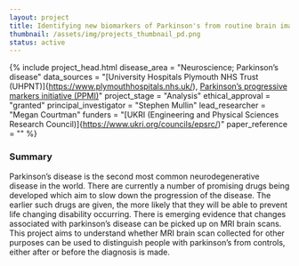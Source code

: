 ```yaml
---
layout: project
title: Identifying new biomarkers of Parkinson's from routine brain imaging 
thumbnail: /assets/img/projects_thumbnail_pd.png
status: active
---
```

{% include project_head.html 
disease_area = "Neuroscience; Parkinson’s disease"
data_sources = "[University Hospitals Plymouth NHS Trust (UHPNT)]{https://www.plymouthhospitals.nhs.uk/),  [Parkinson’s progressive markers initiative (PPMI)](https://www.ppmi-info.org/)"
project_stage = "Analysis"
ethical_approval = "granted"
principal_investigator = "Stephen Mullin"
lead_researcher = "Megan Courtman"
funders = "[UKRI (Engineering and Physical Sciences Research Council)]{https://www.ukri.org/councils/epsrc/)" 
paper_reference = ""
%}


### Summary
Parkinson’s disease is the second most common neurodegenerative disease in the world. There are currently a number of promising drugs being developed which aim to slow down the progression of the disease. The earlier such drugs are given, the more likely that they will be able to prevent life changing disability occurring. 
There is emerging evidence that changes associated with parkinson’s disease can be picked up on MRI brain scans. This project aims to understand whether MRI brain scan collected for other purposes can be used to distinguish people with parkinson’s from controls, either after or before the diagnosis is made. 


